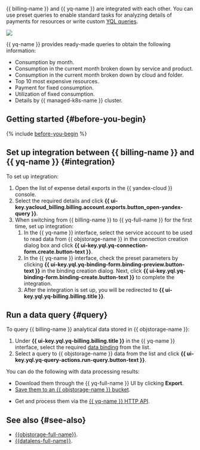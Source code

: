 {{ billing-name }} and {{ yq-name }} are integrated with each other. You can use preset queries to enable standard tasks for analyzing details of payments for resources or write custom [YQL queries](../yql-tutorials/index.md).

![](../../_assets/query/billing-query.png)

{{ yq-name }} provides ready-made queries to obtain the following information:

* Consumption by month.
* Consumption in the current month broken down by service and product.
* Consumption in the current month broken down by cloud and folder.
* Top 10 most expensive resources.
* Payment for fixed consumption.
* Utilization of fixed consumption.
* Details by {{ managed-k8s-name }} cluster.

## Getting started {#before-you-begin}

{% include [before-you-begin](../../_tutorials/_tutorials_includes/before-you-begin.md) %}

## Set up integration between {{ billing-name }} and {{ yq-name }} {#integration}

To set up integration:

1. Open the list of expense detail exports in the {{ yandex-cloud }} console.
1. Select the required details and click **{{ ui-key.yacloud_billing.billing.account.exports.button_open-yandex-query }}**.
1. When switching from {{ billing-name }} to {{ yq-full-name }} for the first time, set up integration:
   1. In the {{ yq-name }} interface, select the service account to be used to read data from {{ objstorage-name }} in the connection creation dialog box and click **{{ ui-key.yql.yq-connection-form.create.button-text }}**.
   1. In the {{ yq-name }} interface, check the preset parameters by clicking **{{ ui-key.yql.yq-binding-form.binding-preview.button-text }}** in the binding creation dialog. Next, click **{{ ui-key.yql.yq-binding-form.binding-create.button-text }}** to complete the integration.
   1. After the integration is set up, you will be redirected to **{{ ui-key.yql.yq-billing.billing.title }}**.

## Run a data query {#query}

To query {{ billing-name }} analytical data stored in {{ objstorage-name }}:

1. Under **{{ ui-key.yql.yq-billing.billing.title }}** in the {{ yq-name }} interface, select the required [data binding](../../query/concepts/glossary.md#binding) from the list.
1. Select a query to {{ objstorage-name }} data from the list and click **{{ ui-key.yql.yq-query-actions.run-query.button-text }}**.

You can do the following with data processing results:

* Download them through the {{ yq-full-name }} UI by clicking **Export**.
* [Save them to an {{ objstorage-name }} bucket](../../query/sources-and-sinks/object-storage-write.md).
<!-- * [визуализировать](../../query/tutorials/datalens.md) в {{ datalens-full-name }}; -->
* Get and process them via the [{{ yq-name }} HTTP API](../api/index.md).

## See also {#see-also}

* [{{objstorage-full-name}}](../../storage/).
* [{{datalens-full-name}}](../../datalens/).
